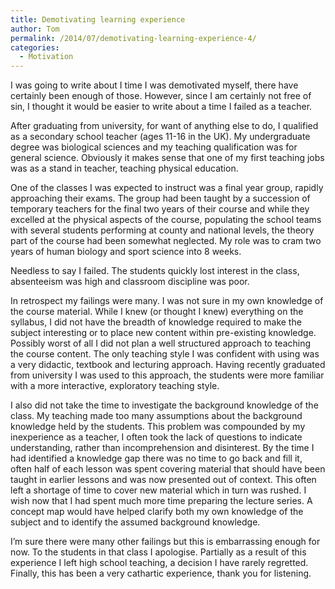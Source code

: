 ```yaml
---
title: Demotivating learning experience
author: Tom
permalink: /2014/07/demotivating-learning-experience-4/
categories:
  - Motivation
---
```

I was going to write about I time I was demotivated myself, there have certainly been enough of those. However, since I am certainly not free of sin, I thought it would be easier to write about a time I failed as a teacher.

After graduating from university, for want of anything else to do, I qualified as a secondary school teacher (ages 11-16 in the UK). My undergraduate degree was biological sciences and my teaching qualification was for general science. Obviously it makes sense that one of my first teaching jobs was as a stand in teacher, teaching physical education.

One of the classes I was expected to instruct was a final year group, rapidly approaching their exams. The group had been taught by a succession of temporary teachers for the final two years of their course and while they excelled at the physical aspects of the course, populating the school teams with several students performing at county and national levels, the theory part of the course had been somewhat neglected. My role was to cram two years of human biology and sport science into 8 weeks.

Needless to say I failed. The students quickly lost interest in the class, absenteeism was high and classroom discipline was poor.

In retrospect my failings were many. I was not sure in my own knowledge of the course material. While I knew (or thought I knew) everything on the syllabus, I did not have the breadth of knowledge required to make the subject interesting or to place new content within pre-existing knowledge. Possibly worst of all I did not plan a well structured approach to teaching the course content. The only teaching style I was confident with using was a very didactic, textbook and lecturing approach. Having recently graduated from university I was used to this approach, the students were more familiar with a more interactive, exploratory teaching style.

I also did not take the time to investigate the background knowledge of the class. My teaching made too many assumptions about the background knowledge held by the students. This problem was compounded by my inexperience as a teacher, I often took the lack of questions to indicate understanding, rather than incomprehension and disinterest. By the time I had identified a knowledge gap there was no time to go back and fill it, often half of each lesson was spent covering material that should have been taught in earlier lessons and was now presented out of context. This often left a shortage of time to cover new material which in turn was rushed. I wish now that I had spent much more time preparing the lecture series. A concept map would have helped clarify both my own knowledge of the subject and to identify the assumed background knowledge.

I&#8217;m sure there were many other failings but this is embarrassing enough for now. To the students in that class I apologise. Partially as a result of this experience I left high school teaching, a decision I have rarely regretted. Finally, this has been a very cathartic experience, thank you for listening.
